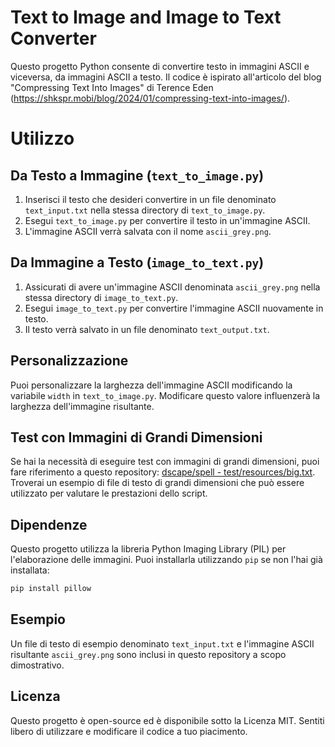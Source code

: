 # Text to Image and Image to Text Converter
Questo progetto Python consente di convertire testo in immagini ASCII e viceversa, da immagini ASCII a testo. Il codice è ispirato all'articolo del blog "Compressing Text Into Images" di Terence Eden (https://shkspr.mobi/blog/2024/01/compressing-text-into-images/).

# Utilizzo

## Da Testo a Immagine (`text_to_image.py`)
1. Inserisci il testo che desideri convertire in un file denominato `text_input.txt` nella stessa directory di `text_to_image.py`.
2. Esegui `text_to_image.py` per convertire il testo in un'immagine ASCII.
3. L'immagine ASCII verrà salvata con il nome `ascii_grey.png`.

## Da Immagine a Testo (`image_to_text.py`)
1. Assicurati di avere un'immagine ASCII denominata `ascii_grey.png` nella stessa directory di `image_to_text.py`.
2. Esegui `image_to_text.py` per convertire l'immagine ASCII nuovamente in testo.
3. Il testo verrà salvato in un file denominato `text_output.txt`.

## Personalizzazione
Puoi personalizzare la larghezza dell'immagine ASCII modificando la variabile `width` in `text_to_image.py`. Modificare questo valore influenzerà la larghezza dell'immagine risultante.

## Test con Immagini di Grandi Dimensioni
Se hai la necessità di eseguire test con immagini di grandi dimensioni, puoi fare riferimento a questo repository: [dscape/spell - test/resources/big.txt](https://github.com/dscape/spell/blob/master/test/resources/big.txt). Troverai un esempio di file di testo di grandi dimensioni che può essere utilizzato per valutare le prestazioni dello script.

## Dipendenze
Questo progetto utilizza la libreria Python Imaging Library (PIL) per l'elaborazione delle immagini. Puoi installarla utilizzando `pip` se non l'hai già installata:

```bash
pip install pillow
```

## Esempio
Un file di testo di esempio denominato `text_input.txt` e l'immagine ASCII risultante `ascii_grey.png` sono inclusi in questo repository a scopo dimostrativo.

## Licenza
Questo progetto è open-source ed è disponibile sotto la Licenza MIT. Sentiti libero di utilizzare e modificare il codice a tuo piacimento.

